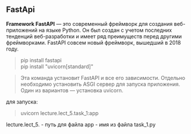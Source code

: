 ## FastApi

__Framework FastAPI__ — это современный фреймворк для создания веб-приложений
на языке Python. Он был создан с учетом последних тенденций веб-разработки и
имеет ряд преимуществ перед другими фреймворками. FastAPI совсем новый
фреймворк, вышедший в 2018 году. 

> pip install fastapi \
> pip install "uvicorn[standard]"

> Эта команда установит FastAPI и все его зависимости.
Отдельно необходимо установить ASGI сервер для запуска приложения. Один из
вариантов — установка uvicorn. 

для запуска:
> uvicorn lecture.lect_5.task_1:app

lecture.lect_5. - путь для файла
app - имя из файла task_1.py